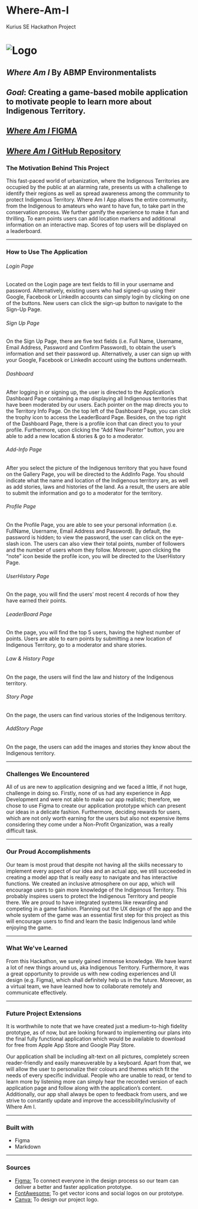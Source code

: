 # Where-Am-I
Kurius SE Hackathon Project

# ![Logo]()
## __*Where Am I* By ABMP Environmentalists__

## *Goal*: Creating a game-based mobile application to motivate people to learn more about Indigenous Territory.
## [*Where Am I* FIGMA](https://www.figma.com/proto/VmjRdtVU0Ygs2LAPKssmtX/Kurius-Hack-Prototype?node-id=18%3A6&scaling=scale-down&page-id=0%3A1&starting-point-node-id=18%3A6)
## [*Where Am I* GitHub Repository](https://github.com/ABMP-E)

### The Motivation Behind This Project

This fast-paced world of urbanization, where the Indigenous Territories are occupied by the public at an alarming rate, presents us with a challenge to identify their regions as well as spread awareness among the community to protect Indigenous Territory. Where Am I App allows the entire community, from the Indigenous to amateurs who want to have fun, to take part in the conservation process. We further gamify the experience to make it fun and thrilling. To earn points users can add location markers and additional information on an interactive map. Scores of top users will be displayed on a leaderboard.   

___

### How to Use The Application

###### Login Page
Located on the Login page are text fields to fill in your username and password. Alternatively, existing users who had signed-up using their Google, Facebook or LinkedIn accounts can simply login by clicking on one of the buttons. New users can click the sign-up button to navigate to the Sign-Up Page. 

###### Sign Up Page
On the Sign Up Page, there are five text fields (i.e. Full Name, Username, Email Address, Password and Confirm Password), to obtain the user’s information and set their password up. Alternatively, a user can sign up with your Google, Facebook or LinkedIn account using the buttons underneath. 

###### Dashboard
After logging in or signing up, the user is directed to the Application’s Dashboard Page containing a map displaying all Indigenous territories that have been moderated by our users. Each pointer on the map directs you to the Territory Info Page. On the top left of the Dashboard Page, you can click the trophy icon to access the LeaderBoard Page. Besides, on the top right of the Dashboard Page, there is a profile icon that can direct you to your profile. Furthermore, upon clicking the “Add New Pointer” button, you are able to add a new location & stories & go to a moderator.

###### Add-Info Page
After you select the picture of the Indigenous territory that you have found on the Gallery Page, you will be directed to the AddInfo Page. You should indicate what the name and location of the Indigenous territory are, as well as add stories, laws and histories of the land. As a result, the users are able to submit the information and go to a moderator for the territory. 

###### Profile Page
On the Profile Page, you are able to see your personal information (i.e. FullName, Username, Email Address and Password). By default, the password is hidden; to view the password, the user can click on the eye-slash icon. The users can also view their total points, number of followers and the number of users whom they follow. Moreover, upon clicking the “note” icon beside the profile icon, you will be directed to the UserHistory Page. 

###### UserHistory Page
On the page, you will find the users’ most recent 4 records of how they have earned their points. 

###### LeaderBoard Page
On the page, you will find the top 5 users, having the highest number of points. Users are able to earn points by submitting a new location of Indigenous Territory, go to a moderator and share stories.  

###### Law & History Page
On the page, the users will find the law and history of the Indigenous territory. 

###### Story Page
On the page, the users can find various stories of the Indigenous territory. 

###### AddStory Page
On the page, the users can add the images and stories they know about the Indigenous territory. 


___

### Challenges We Encountered

All of us are new to application designing and we faced a little, if not huge, challenge in doing so. Firstly, none of us had any experience in App Development and were not able to make our app realistic; therefore, we chose to use Figma to create our application prototype which can present our ideas in a delicate fashion. Furthermore, deciding rewards for users, which are not only worth earning for the users but also not expensive items considering they come under a Non-Profit Organization, was a really difficult task.

___

### Our Proud Accomplishments

Our team is most proud that despite not having all the skills necessary to implement every aspect of our idea and an actual app, we still succeeded in creating a model app that is really easy to navigate and has interactive functions. We created an inclusive atmosphere on our app, which will encourage users to gain more knowledge of the Indigenous Territory. This probably inspires users to protect the Indigenous Territory and people there. We are proud to have integrated systems like rewarding and competing in a game fashion. Planning out the UX design of the app and the whole system of the game was an essential first step for this project as this will encourage users to find and learn the basic Indigenous land while enjoying the game.

___

### What We've Learned

From this Hackathon, we surely gained immense knowledge. We have learnt a lot of new things around us, aka Indigenous Territory. Furthermore, it was a great opportunity to provide us with new coding experiences and UI design (e.g. Figma), which shall definitely help us in the future. Moreover, as a virtual team, we have learned how to collaborate remotely and communicate effectively.

___

### Future Project Extensions

It is worthwhile to note that we have created just a medium-to-high fidelity prototype, as of now, but are looking forward to implementing our plans into the final fully functional application which would be available to download for free from Apple App Store and Google Play Store. 

Our application shall be including alt-text on all pictures, completely screen reader-friendly and easily maneuverable by a keyboard. Apart from that, we will allow the user to personalize their colours and themes which fit the needs of every specific individual. People who are unable to read, or tend to learn more by listening more can simply hear the recorded version of each application page and follow along with the application’s content. Additionally, our app shall always be open to feedback from users, and we strive to constantly update and improve the accessibility/inclusivity of Where Am I.

___

### Built with
- Figma
- Markdown

___

### Sources
* [Figma:](https://www.figma.com/)
    To connect everyone in the design process so our team can deliver a better and faster application prototype.
* [FontAwesome:](https://fontawesome.com/)
    To get vector icons and social logos on our prototype.
* [Canva:](https://www.canva.com/)
    To design our project logo.
